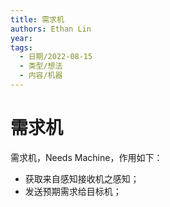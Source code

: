 ```yaml
---
title: 需求机
authors: Ethan Lin
year:
tags:
  - 日期/2022-08-15 
  - 类型/想法 
  - 内容/机器 
---
```



# 需求机





需求机，Needs Machine，作用如下：
- 获取来自感知接收机之感知；
- 发送预期需求给目标机；